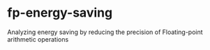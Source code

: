# fp-energy-saving
Analyzing energy saving by reducing the precision of Floating-point arithmetic operations

